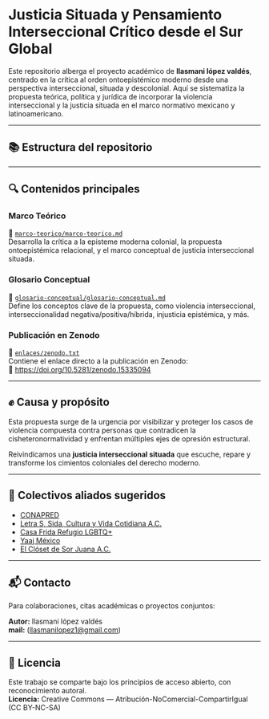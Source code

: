 # Justicia Situada y Pensamiento Interseccional Crítico desde el Sur Global

Este repositorio alberga el proyecto académico de **llasmani lópez valdés**, centrado en la crítica al orden ontoepistémico moderno desde una perspectiva interseccional, situada y descolonial. Aquí se sistematiza la propuesta teórica, política y jurídica de incorporar la violencia interseccional y la justicia situada en el marco normativo mexicano y latinoamericano.

---

## 📚 Estructura del repositorio
---

## 🔍 Contenidos principales

### Marco Teórico
📁 [`marco-teorico/marco-teorico.md`](marco-teorico/marco-teorico.md)  
Desarrolla la crítica a la episteme moderna colonial, la propuesta ontoepistémica relacional, y el marco conceptual de justicia interseccional situada.

### Glosario Conceptual
📁 [`glosario-conceptual/glosario-conceptual.md`](glosario-conceptual/glosario-conceptual.md)  
Define los conceptos clave de la propuesta, como violencia interseccional, interseccionalidad negativa/positiva/híbrida, injusticia epistémica, y más.

### Publicación en Zenodo
📄 [`enlaces/zenodo.txt`](enlaces/zenodo.txt)  
Contiene el enlace directo a la publicación en Zenodo:  
🔗 https://doi.org/10.5281/zenodo.15335094

---

## ✊ Causa y propósito

Esta propuesta surge de la urgencia por visibilizar y proteger los casos de violencia compuesta contra personas que contradicen la cisheteronormatividad y enfrentan múltiples ejes de opresión estructural.

Reivindicamos una **justicia interseccional situada** que escuche, repare y transforme los cimientos coloniales del derecho moderno.

---

## 🤝 Colectivos aliados sugeridos

- [CONAPRED](https://www.gob.mx/conapred)  
- [Letra S, Sida, Cultura y Vida Cotidiana A.C.](https://letraese.org.mx/)  
- [Casa Frida Refugio LGBTQ+](https://www.casafrida.org/)  
- [Yaaj México](https://yaajmexico.org/)  
- [El Clóset de Sor Juana A.C.](https://closetdesorjuana.org.mx/)

---

## 📬 Contacto

Para colaboraciones, citas académicas o proyectos conjuntos:

**Autor:** llasmani lópez valdés  
**mail:** (llasmanilopez1@gmail.com)

---

## 🧠 Licencia

Este trabajo se comparte bajo los principios de acceso abierto, con reconocimiento autoral.  
**Licencia:** Creative Commons — Atribución-NoComercial-CompartirIgual (CC BY-NC-SA)
